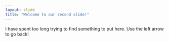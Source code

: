 ```yaml
---
layout: slide
title: "Welcome to our second slide!"
---
```

I have spent too long trying to find something to put here. 
Use the left arrow to go back!
